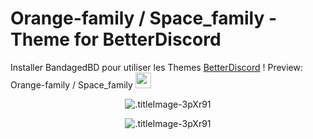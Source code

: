 # Orange-family / Space_family - Theme for BetterDiscord
Installer BandagedBD pour utiliser les Themes  [BetterDiscord](https://betterdiscord.net/home/) !
Preview: Orange-family / Space_family <A href="https://bibitor31.github.io/Discord/themes.zip"><IMG src="https://i1.wp.com/www.rarformac.fr/wp-content/uploads/2017/03/WinZip_icone-64.png" width=25></A>

<p align="center">
  <img alt=".titleImage-3pXr91" src="https://i.imgur.com/OxNaNFO.png">
</p>
<p align="center">
  <img alt=".titleImage-3pXr91" src="https://i.imgur.com/budElif.png">
</p>
